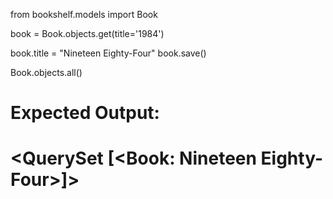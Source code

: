from bookshelf.models import Book


book = Book.objects.get(title='1984')


book.title = "Nineteen Eighty-Four"
book.save()


Book.objects.all()

# Expected Output:
# <QuerySet [<Book: Nineteen Eighty-Four>]>
